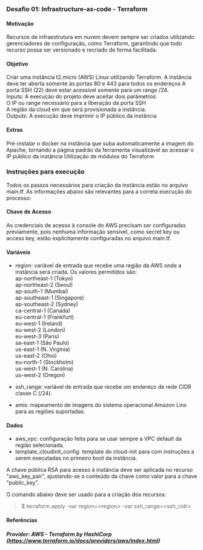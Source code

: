 ### Desafio 01: Infrastructure-as-code - Terraform

#### Motivação
Recursos de infraestrutura em nuvem devem sempre ser criados utilizando gerenciadores de configuração, como Terraform, garantindo que todo recurso possa ser versionado e recriado de forma facilitada.

#### Objetivo
Criar uma instância t2.micro (AWS) Linux utilizando Terraform.
A instância deve ter aberta somente às portas 80 e 443 para todos os endereços
A porta SSH (22) deve estar acessível somente para um range /24.<br>
Inputs: A execução do projeto deve aceitar dois parâmetros:<br>
O IP ou range necessário para a liberação da porta SSH<br>
A região da cloud em que será provisionada a instância.<br>
Outputs: A execução deve imprimir o IP público da instância

#### Extras
Pré-instalar o docker na instância que suba automaticamente a imagem do Apache, tornando a página padrão da ferramenta visualizável ao acessar o IP público da instância
Utilização de módulos do Terraform

### Instruções para execução
Todos os passos necessários para criação da instância estão no arquivo main.tf.
As informações abaixo são relevantes para a correta execução do processo:

#### Chave de Acesso
As credenciais de acesso à console do AWS precisam ser configuradas previamente, pois nenhuma informação sensível, como secret key ou access key, estão explicitamente configuradas no arquivo main.tf.

#### Variáveis
  * region: variável de entrada que recebe uma região da AWS onde a instância será criada. Os valores permitidos são:<br>
    ap-northeast-1 (Tokyo)<br>
    ap-northeast-2 (Seoul)<br>
    ap-south-1 (Mumbai)<br>
    ap-southeast-1 (Singapore)<br>
    ap-southeast-2 (Sydney)<br>
    ca-central-1 (Canada)<br>
    eu-central-1 (Frankfurt)<br>
    eu-west-1 (Ireland)<br>
    eu-west-2 (London)<br>
    eu-west-3 (Paris)<br>
    sa-east-1 (São Paulo)<br>
    us-east-1 (N. Virginia)<br>
    us-east-2 (Ohio)<br>
    eu-north-1 (Stockholm)<br>
    us-west-1 (N. Carolina)<br>
    us-west-2 (Oregon)<br>

  * ssh_range: variável de entrada que recebe um endereço de rede CIDR classe C (/24).
  * amis: mapeamento de imagens do sistema operacional Amazon Linx para as regiões suportadas.
#### Dados
  * aws_vpc: configuração feita para se usar sempre a VPC default da região selecionada.
  * template_cloudinit_config: template do cloud-init para com instruções a serem executadas no primeiro boot da instância.

A chave pública RSA para acesso à instância deve ser aplicada no recurso "aws_key_pair", ajustando-se o conteúdo da chave como valor para a chave "public_key".

O comando abaixo deve ser usado para a criação dos recursos:<br>
  > $ terraform apply -var region=\<region\> -var ssh_range=\<ssh_cidr\>

#### Referências
##### Provider: AWS - Terraform by HashiCorp (https://www.terraform.io/docs/providers/aws/index.html)
